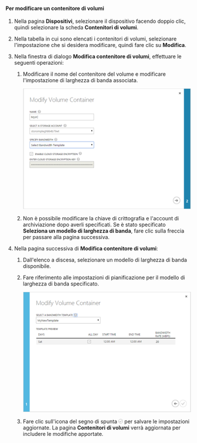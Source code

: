 <!--author=SharS last changed: 1/7/2016-->

#### Per modificare un contenitore di volumi

1. Nella pagina **Dispositivi**, selezionare il dispositivo facendo doppio clic, quindi selezionare la scheda **Contenitori di volumi**.

2. Nella tabella in cui sono elencati i contenitori di volumi, selezionare l'impostazione che si desidera modificare, quindi fare clic su **Modifica**.

3. Nella finestra di dialogo **Modifica contenitore di volumi**, effettuare le seguenti operazioni:

    1. Modificare il nome del contenitore del volume e modificare l'impostazione di larghezza di banda associata. 

        ![Modificare il contenitore di volumi con il modello di larghezza di banda 1](./media/storsimple-modify-volume-container/HCS_ModifyVCBT1-include.png)

    2. Non è possibile modificare la chiave di crittografia e l'account di archiviazione dopo averli specificati. Se è stato specificato **Seleziona un modello di larghezza di banda**, fare clic sulla freccia per passare alla pagina successiva.

4. Nella pagina successiva di **Modifica contenitore di volumi**:

    1. Dall'elenco a discesa, selezionare un modello di larghezza di banda disponibile.

    2. Fare riferimento alle impostazioni di pianificazione per il modello di larghezza di banda specificato.

        ![Modificare il contenitore di volumi con il modello di larghezza di banda 2](./media/storsimple-modify-volume-container/HCS_ModifyVCBT2-include.png)

    3. Fare clic sull'icona del segno di spunta ![icona del segno di spunta](./media/storsimple-modify-volume-container/HCS_CheckIcon-include.png) per salvare le impostazioni aggiornate. La pagina **Contenitori di volumi** verrà aggiornata per includere le modifiche apportate.

 

<!---HONumber=AcomDC_0114_2016-->